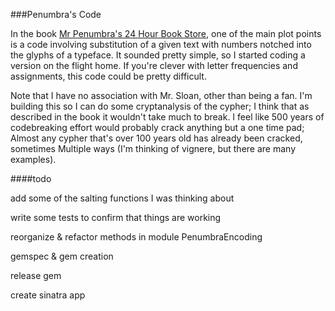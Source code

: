 ###Penumbra's Code

In the book [Mr Penumbra's 24 Hour Book Store](http://www.robinsloan.com/penumbra/), one of the main plot points is a code involving substitution of a given text with numbers notched into the glyphs of a typeface. It sounded pretty simple, so I started coding a version on the flight home. If you're clever with letter frequencies and assignments, this code could be pretty difficult. 

Note that I have no association with Mr. Sloan, other than being a fan. I'm building this so I can do some cryptanalysis of the cypher; I think that as described in the book it wouldn't take much to break. I feel like 500 years of codebreaking effort would probably crack anything but a one time pad; Almost any cypher that's over 100 years old has already been cracked, sometimes Multiple ways (I'm thinking of vignere, but there are many examples). 

####todo

add some of the salting functions I was thinking about 

write some tests to confirm that things are working
 
reorganize & refactor methods in module PenumbraEncoding

gemspec & gem creation

release gem

create sinatra app 